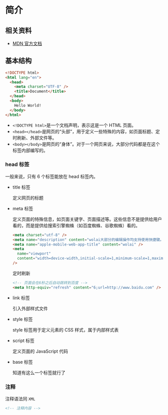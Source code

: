 # 简介

## 相关资料

- [MDN 官方文档](https://developer.mozilla.org/zh-CN/docs/Web/HTML)

## 基本结构

```html
<!DOCTYPE html>
<html lang="en">
  <head>
    <meta charset="UTF-8" />
    <title>Document</title>
  </head>
  <body>
    Hello World!
  </body>
</html>
```

- `<!DOCTYPE html>`是一个文档声明，表示这是一个 HTML 页面。
- `<head></head>`是网页的“头部”，用于定义一些特殊的内容，如页面标题、定时刷新、外部文件等。
- `<body></body>`是网页的“身体”。对于一个网页来说，大部分代码都是在这个标签内部编写的。

### head 标签

一般来说，只有 6 个标签能放在 head 标签内。

- title 标签

  定义网页的标题

- meta 标签

  定义页面的特殊信息，如页面关键字、页面描述等。这些信息不是提供给用户看的，而是提供给搜索引擎蜘蛛（如百度蜘蛛、谷歌蜘蛛）看的。

  ```html
  <meta charset="utf-8" />
  <meta name="description" content="wolai大部分的编辑操作均支持使用快捷键。 " />
  <meta name="apple-mobile-web-app-title" content="wolai" />
  <meta
    name="viewport"
    content="width=device-width,initial-scale=1,minimum-scale=1,maximum-scale=1,user-scalable=no"
  />
  ```

  定时刷新

  ```html
  <!-- 页面会在6秒之后自动跳转到百度 -->
  <meta http-equiv="refresh" content="6;url=http://www.baidu.com" />
  ```

- link 标签

  引入外部样式文件

- style 标签

  style 标签用于定义元素的 CSS 样式，属于内部样式表

- script 标签

  定义页面的 JavaScript 代码

- base 标签

  知道有这么一个标签就行了

### 注释

注释语法同 `XML`

```html
<!-- 注释内容 -->
```
